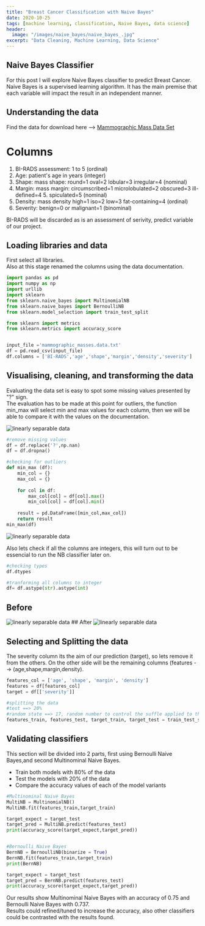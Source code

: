 ```yaml
---
title: "Breast Cancer Classification with Naive Bayes"
date: 2020-10-25
tags: [machine learning, classification, Naive Bayes, data science]
header:
  image: "/images/naive_bayes/naive_bayes_.jpg"
excerpt: "Data Cleaning, Machine Learning, Data Science"
---
```




## Naive Bayes Classifier

For this post I will explore Naive Bayes classifier to predict Breast Cancer.
Naive Bayes is a supervised learning algorithm. It has the main premise that each variable will impact the result in an independent manner. 

## Understanding the data
Find the data for download here --> [Mammographic Mass Data Set](https://archive.ics.uci.edu/ml/datasets/Mammographic+Mass)

# Columns

1. BI-RADS assessment: 1 to 5 (ordinal)
2. Age: patient's age in years (integer)
3. Shape: mass shape: round=1 oval=2 lobular=3 irregular=4 (nominal)
4. Margin: mass margin: circumscribed=1 microlobulated=2 obscured=3 ill-defined=4 5. spiculated=5 (nominal)
6. Density: mass density high=1 iso=2 low=3 fat-containing=4 (ordinal)
7. Severity: benign=0 or malignant=1 (binominal)

BI-RADS will be discarded as is an assessment of serivity, predict variable of our project.

## Loading libraries and data
First select all libraries.\
Also at this stage renamed the columns using the data documentation.


```python
import pandas as pd
import numpy as np
import urllib
import sklearn
from sklearn.naive_bayes import MultinomialNB
from sklearn.naive_bayes import BernoulliNB
from sklearn.model_selection import train_test_split

from sklearn import metrics
from sklearn.metrics import accuracy_score


input_file ='mammographic_masses.data.txt'
df = pd.read_csv(input_file)
df.columns = ['BI-RADS','age','shape','margin','density','severity']

```

## Visualising, cleaning, and transforming the data

Evaluating the data set is easy to spot some missing values presented by "?" sign.\
The evaluation has to be made at this point for outliers, the function min_max will select min and max values for each column, then we will be able to compare it with the values on the documentation.

<img src="{{ site.url }}{{ site.baseurl }}/images/naive_bayes/1.jpg" alt="linearly separable data">

```python
#remove missing values
df = df.replace('?',np.nan)
df = df.dropna()

#checking for outliers
def min_max (df):
    min_col = {}
    max_col = {}
    
    for col in df:
        max_col[col] = df[col].max()
        min_col[col] = df[col].min()
        
    result = pd.DataFrame([min_col,max_col])
    return result
min_max(df)

```
<img src="{{ site.url }}{{ site.baseurl }}/images/naive_bayes/2.jpg" alt="linearly separable data">

Also lets check if all the columns are integers, this will turn out to be essencial to run the NB classifier later on.

```python
#checking types
df.dtypes

#tranforming all columns to integer
df= df.astype(str).astype(int) 

```
## Before
<img src="{{ site.url }}{{ site.baseurl }}/images/naive_bayes/3.jpg" alt="linearly separable data">
## After
<img src="{{ site.url }}{{ site.baseurl }}/images/naive_bayes/4.jpg" alt="linearly separable data">



## Selecting and Splitting the data
The severity column its the aim of our prediction (target), so lets remove it from the others. On the other side will be the remaining columns (features -->  (age,shape,margin,density).

```python
features_col = ['age', 'shape', 'margin', 'density']
features = df[features_col]
target = df[['severity']]

#splitting the data
#test ==> 20%
#random state ==> 17, random number to control the suffle applied to the data before spliting
features_train, features_test, target_train, target_test = train_test_split(features,target,test_size = 0.2, random_state =17)
```

## Validating classifiers

This section will be divided into 2 parts, first using Bernoulli Naive Bayes,and second Multinominal Naive Bayes.
* Train both models with 80% of the data
* Test the models with 20% of the data
* Compare the accuracy values of each of the model variants 

```python
#Multinominal Naive Bayes
MultiNB = MultinomialNB()
MultiNB.fit(features_train,target_train)

target_expect = target_test
target_pred = MultiNB.predict(features_test)
print(accuracy_score(target_expect,target_pred))


#Bernoulli Naive Bayes
BernNB = BernoulliNB(binarize = True)
BernNB.fit(features_train,target_train)
print(BernNB)

target_expect = target_test
target_pred = BernNB.predict(features_test)
print(accuracy_score(target_expect,target_pred))

```

Our results show Multinominal Naive Bayes with an accuracy of 0.75 and Bernoulli Naive Bayes with 0.737.\
Results could refined/tuned to increase the accuracy, also other classifiers could be contrasted with the results found.
